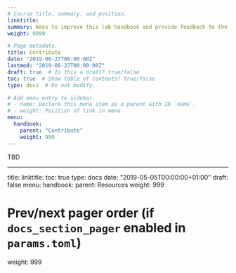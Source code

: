 ```yaml
---
# Course title, summary, and position.
linktitle: 
summary: Ways to improve this lab handbook and provide feedback to the lab
weight: 9999

# Page metadata.
title: Contribute
date: "2019-08-27T00:00:00Z"
lastmod: "2019-08-27T00:00:00Z"
draft: true  # Is this a draft? true/false
toc: true  # Show table of contents? true/false
type: docs  # Do not modify.

# Add menu entry to sidebar.
# - name: Declare this menu item as a parent with ID `name`.
# - weight: Position of link in menu.
menu:
  handbook:
    parent: "Contribute"
    weight: 999
---
```



TBD


---
title: 
linktitle: 
toc: true
type: docs
date: "2019-05-05T00:00:00+01:00"
draft: false
menu: 
  handbook:
    parent: Resources
    weight: 999

# Prev/next pager order (if `docs_section_pager` enabled in `params.toml`)
weight: 999